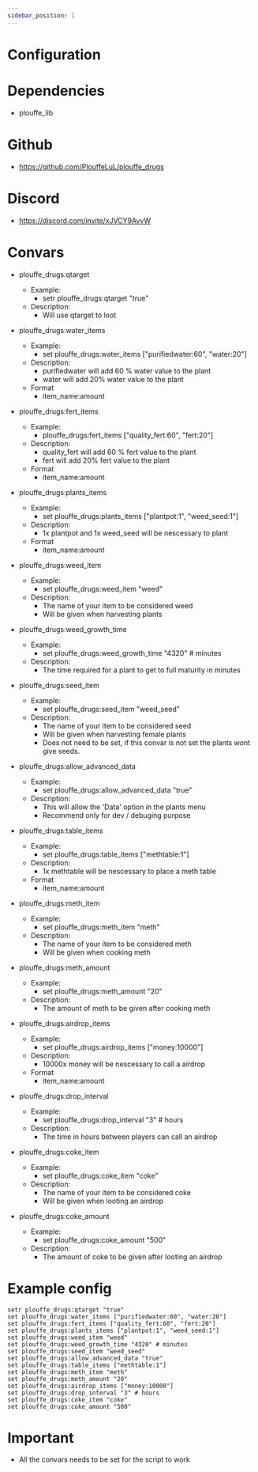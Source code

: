 ```yaml
---
sidebar_position: 1
---
```

# Configuration

# Dependencies
- plouffe_lib

# Github
- https://github.com/PlouffeLuL/plouffe_drugs

# Discord
- https://discord.com/invite/xJVCY9AvvW

# Convars
- plouffe_drugs:qtarget
    - Example:
        - setr plouffe_drugs:qtarget "true"
    - Description: 
        - Will use qtarget to loot

- plouffe_drugs:water_items
    - Example:
        - set plouffe_drugs:water_items ["purifiedwater:60", "water:20"]
    - Description: 
        - purifiedwater will add 60 % water value to the plant
        - water will add 20% water value to the plant
    - Format
        - item_name:amount 

- plouffe_drugs:fert_items
    - Example:
        - plouffe_drugs:fert_items ["quality_fert:60", "fert:20"]
    - Description: 
        - quality_fert will add 60 % fert value to the plant
        - fert will add 20% fert value to the plant
    - Format
        - item_name:amount 

- plouffe_drugs:plants_items
    - Example:
        - set plouffe_drugs:plants_items ["plantpot:1", "weed_seed:1"]
    - Description: 
        - 1x plantpot and 1x weed_seed will be nescessary to plant
    - Format
        - item_name:amount 

- plouffe_drugs:weed_item
    - Example:
        - set plouffe_drugs:weed_item "weed"
    - Description: 
        - The name of your item to be considered weed
        - Will be given when harvesting plants

- plouffe_drugs:weed_growth_time
    - Example:
        - set plouffe_drugs:weed_growth_time "4320" # minutes
    - Description: 
        - The time required for a plant to get to full maturity in minutes

- plouffe_drugs:seed_item
    - Example:
        - set plouffe_drugs:seed_item "weed_seed"
    - Description: 
        - The name of your item to be considered seed
        - Will be given when harvesting female plants
        - Does not need to be set, if this convar is not set the plants wont give seeds.

- plouffe_drugs:allow_advanced_data
    - Example:
        - set plouffe_drugs:allow_advanced_data "true"
    - Description: 
        - This will allow the 'Data' option in the plants menu
        - Recommend only for dev / debuging purpose 

- plouffe_drugs:table_items
    - Example:
        - set plouffe_drugs:table_items ["methtable:1"]
    - Description: 
        - 1x methtable will be nescessary to place a meth table
    - Format
        - item_name:amount 

- plouffe_drugs:meth_item
    - Example:
        - set plouffe_drugs:meth_item "meth"
    - Description: 
        - The name of your item to be considered meth
        - Will be given when cooking meth

- plouffe_drugs:meth_amount
    - Example:
        - set plouffe_drugs:meth_amount "20"
    - Description: 
        - The amount of meth to be given after cooking meth

- plouffe_drugs:airdrop_items
    - Example:
        - set plouffe_drugs:airdrop_items ["money:10000"]
    - Description: 
        - 10000x money will be nescessary to call a airdrop
    - Format
        - item_name:amount 

- plouffe_drugs:drop_interval
    - Example:
        - set plouffe_drugs:drop_interval "3" # hours
    - Description: 
        - The time in hours between players can call an airdrop

- plouffe_drugs:coke_item
    - Example:
        - set plouffe_drugs:coke_item "coke"
    - Description: 
        - The name of your item to be considered coke
        - Will be given when looting an airdrop

- plouffe_drugs:coke_amount
    - Example:
        - set plouffe_drugs:coke_amount "500"
    - Description: 
        - The amount of coke to be given after looting an airdrop

# Example config 

```
setr plouffe_drugs:qtarget "true"
set plouffe_drugs:water_items ["purifiedwater:60", "water:20"]
set plouffe_drugs:fert_items ["quality_fert:60", "fert:20"]
set plouffe_drugs:plants_items ["plantpot:1", "weed_seed:1"]
set plouffe_drugs:weed_item "weed"
set plouffe_drugs:weed_growth_time "4320" # minutes
set plouffe_drugs:seed_item "weed_seed"
set plouffe_drugs:allow_advanced_data "true"
set plouffe_drugs:table_items ["methtable:1"]
set plouffe_drugs:meth_item "meth"
set plouffe_drugs:meth_amount "20"
set plouffe_drugs:airdrop_items ["money:10000"]
set plouffe_drugs:drop_interval "3" # hours
set plouffe_drugs:coke_item "coke"
set plouffe_drugs:coke_amount "500"
```

# Important

- All the convars needs to be set for the script to work